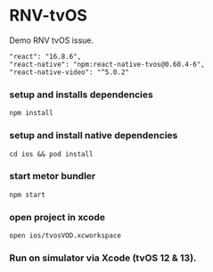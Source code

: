 # RNV-tvOS
Demo RNV tvOS issue.

```
"react": "16.8.6",
"react-native": "npm:react-native-tvos@0.60.4-6",
"react-native-video": "^5.0.2"
```

### setup and installs dependencies
```
npm install
```

### setup and install native dependencies
```
cd ios && pod install
```

### start metor bundler
```
npm start
```

### open project in xcode
```
open ios/tvosVOD.xcworkspace
```

### Run on simulator via Xcode (tvOS 12 & 13).
